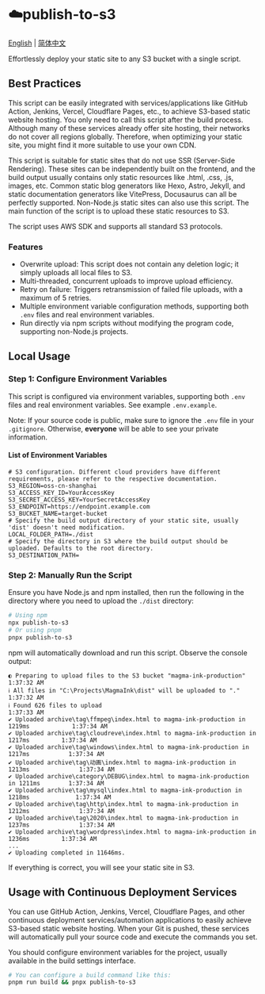 # ☁️publish-to-s3

[English](./README.md) | [简体中文](./README-zh-CN.md)

Effortlessly deploy your static site to any S3 bucket with a single script.

## Best Practices

This script can be easily integrated with services/applications like GitHub Action, Jenkins, Vercel, Cloudflare Pages, etc., to achieve S3-based static website hosting. You only need to call this script after the build process. Although many of these services already offer site hosting, their networks do not cover all regions globally. Therefore, when optimizing your static site, you might find it more suitable to use your own CDN.

This script is suitable for static sites that do not use SSR (Server-Side Rendering). These sites can be independently built on the frontend, and the build output usually contains only static resources like .html, .css, .js, images, etc. Common static blog generators like Hexo, Astro, Jekyll, and static documentation generators like VitePress, Docusaurus can all be perfectly supported. Non-Node.js static sites can also use this script. The main function of the script is to upload these static resources to S3.

The script uses AWS SDK and supports all standard S3 protocols.

### Features

- Overwrite upload: This script does not contain any deletion logic; it simply uploads all local files to S3.
- Multi-threaded, concurrent uploads to improve upload efficiency.
- Retry on failure: Triggers retransmission of failed file uploads, with a maximum of 5 retries.
- Multiple environment variable configuration methods, supporting both `.env` files and real environment variables.
- Run directly via npm scripts without modifying the program code, supporting non-Node.js projects.

## Local Usage

### Step 1: Configure Environment Variables

This script is configured via environment variables, supporting both `.env` files and real environment variables. See example `.env.example`.

Note: If your source code is public, make sure to ignore the `.env` file in your `.gitignore`. Otherwise, **everyone** will be able to see your private information.

#### List of Environment Variables

```
# S3 configuration. Different cloud providers have different requirements, please refer to the respective documentation.
S3_REGION=oss-cn-shanghai
S3_ACCESS_KEY_ID=YourAccessKey
S3_SECRET_ACCESS_KEY=YourSecretAccessKey
S3_ENDPOINT=https://endpoint.example.com  
S3_BUCKET_NAME=target-bucket
# Specify the build output directory of your static site, usually 'dist' doesn't need modification.
LOCAL_FOLDER_PATH=./dist
# Specify the directory in S3 where the build output should be uploaded. Defaults to the root directory.
S3_DESTINATION_PATH=
```

### Step 2: Manually Run the Script

Ensure you have Node.js and npm installed, then run the following in the directory where you need to upload the `./dist` directory:

```bash
# Using npm
npx publish-to-s3
# Or using pnpm
pnpx publish-to-s3
```

npm will automatically download and run this script. Observe the console output:

```log
◐ Preparing to upload files to the S3 bucket "magma-ink-production"                   1:37:32 AM
ℹ All files in "C:\Projects\MagmaInk\dist" will be uploaded to "."                     1:37:32 AM
ℹ Found 626 files to upload                                                            1:37:33 AM
✔ Uploaded archive\tag\ffmpeg\index.html to magma-ink-production in 1219ms            1:37:34 AM
✔ Uploaded archive\tag\cloudreve\index.html to magma-ink-production in 1217ms         1:37:34 AM
✔ Uploaded archive\tag\windows\index.html to magma-ink-production in 1217ms           1:37:34 AM
✔ Uploaded archive\tag\动画\index.html to magma-ink-production in 1213ms              1:37:34 AM
✔ Uploaded archive\category\DEBUG\index.html to magma-ink-production in 1211ms        1:37:34 AM
✔ Uploaded archive\tag\mysql\index.html to magma-ink-production in 1218ms             1:37:34 AM
✔ Uploaded archive\tag\http\index.html to magma-ink-production in 1212ms              1:37:34 AM
✔ Uploaded archive\tag\2020\index.html to magma-ink-production in 1237ms              1:37:34 AM
✔ Uploaded archive\tag\wordpress\index.html to magma-ink-production in 1236ms         1:37:34 AM
...
✔ Uploading completed in 11646ms.
```

If everything is correct, you will see your static site in S3.

## Usage with Continuous Deployment Services

You can use GitHub Action, Jenkins, Vercel, Cloudflare Pages, and other continuous deployment services/automation applications to easily achieve S3-based static website hosting. When your Git is pushed, these services will automatically pull your source code and execute the commands you set.

You should configure environment variables for the project, usually available in the build settings interface.

```bash
# You can configure a build command like this:
pnpm run build && pnpx publish-to-s3
```